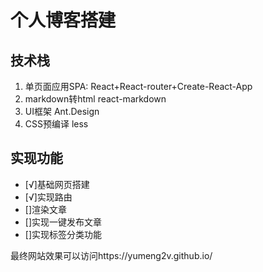 # 个人博客搭建
## 技术栈
1. 单页面应用SPA:
React+React-router+Create-React-App
2. markdown转html
react-markdown
3. UI框架
Ant.Design
4. CSS预编译
    less

## 实现功能
- [√]基础网页搭建
- [√]实现路由
- []渲染文章
- []实现一键发布文章
- []实现标签分类功能

最终网站效果可以访问https://yumeng2v.github.io/